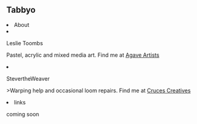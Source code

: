## Tabbyo


<li>About</li>

<li><p>Leslie Toombs</li>

Pastel, acrylic and mixed media art. Find me at <a href="https://agaveartists.com">Agave Artists</a>
</p>
<li><p>StevertheWeaver</li>
>Warping help and occasional loom repairs. Find me at <a href="https://CrucesCreatives.org">Cruces Creatives</a>
</p>

<p><li>links</li>
  
coming soon</p>
